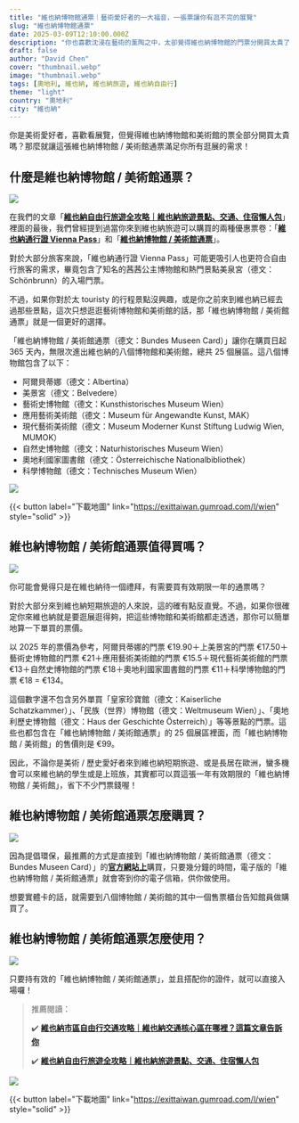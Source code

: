 ```yaml
---
title: "維也納博物館通票｜藝術愛好者的一大福音，一張票讓你有逛不完的展覽"
slug: "維也納博物館通票"
date: 2025-03-09T12:10:00.000Z
description: "你也喜歡沈浸在藝術的薰陶之中，太卻覺得維也納博物館的門票分開買太貴了嗎？這張維也納博物館 / 美術館讓你用便宜的價格一次逛的夠！"
draft: false
author: "David Chen"
cover: "thumbnail.webp"
image: "thumbnail.webp"
tags: [奧地利, 維也納, 維也納旅遊, 維也納自由行]
theme: "light"
country: "奧地利"
city: "維也納"
---
```


<!--![](thumbnail.webp)-->

你是美術愛好者，喜歡看展覽，但覺得維也納博物館和美術館的票全部分開買太貴嗎？那麼就讓這張維也納博物館 / 美術館通票滿足你所有逛展的需求！

## 什麼是維也納博物館 / 美術館通票？

![](bundes-museen-card.webp)

在我們的文章「[**維也納自由行旅遊全攻略｜維也納旅遊景點、交通、住宿懶人包**](https://exittaiwan.com/posts/%E7%B6%AD%E4%B9%9F%E7%B4%8D%E8%87%AA%E7%94%B1%E8%A1%8C%E6%97%85%E9%81%8A%E5%85%A8%E6%94%BB%E7%95%A5/)」裡面的最後，我們曾經提到過當你來到維也納旅遊可以購買的兩種優惠票卷：「[**維也納通行證 Vienna Pass**](https://affiliate.klook.com/redirect?aid=41451&aff_adid=1004215&k_site=https%3A%2F%2Fwww.klook.com%2Factivity%2F105133-vienna-attractions-pass%2F%3Fspm%3DSearchResult.SearchResult_LIST%26clickId%3D3b93d25d1e)」和「[**維也納博物館 / 美術館通票**](https://www.bundesmuseencard.at/)」。

對於大部分旅客來說，「維也納通行證 Vienna Pass」可能更吸引人也更符合自由行旅客的需求，畢竟包含了知名的茜茜公主博物館和熱門景點美泉宮（德文：Schönbrunn）的入場門票。

不過，如果你對於太 touristy 的行程景點沒興趣，或是你之前來到維也納已經去過那些景點，這次只想逛逛藝術博物館和美術館的話，那「維也納博物館 / 美術館通票」就是一個更好的選擇。

「維也納博物館 / 美術館通票（德文：Bundes Museen Card）」讓你在購買日起 365 天內，無限次進出維也納的八個博物館和美術館，總共 25 個展區。這八個博物館包含了以下：

- 阿爾貝蒂娜（德文：Albertina）
- 美景宮（德文：Belvedere）
- 藝術史博物館（德文：Kunsthistorisches Museum Wien）
- 應用藝術美術館（德文：Museum für Angewandte Kunst, MAK）
- 現代藝術美術館（德文：Museum Moderner Kunst Stiftung Ludwig Wien, MUMOK）
- 自然史博物館（德文：Naturhistorisches Museum Wien）
- 奧地利國家圖書館（德文：Österreichische Nationalbibliothek）
- 科學博物館（德文：Technisches Museum Wien）

![](wien.webp)

{{< button label="下載地圖" link="https://exittaiwan.gumroad.com/l/wien" style="solid" >}}


## 維也納博物館 / 美術館通票值得買嗎？

![](maria-theresien-platz.webp)

你可能會覺得只是在維也納待一個禮拜，有需要買有效期限一年的通票嗎？

對於大部分來到維也納短期旅遊的人來說，這的確有點反直覺。不過，如果你很確定你來維也納就是要逛展逛得夠，把這些博物館和美術館都走透透，那你可以簡單地算一下單買的票價。

以 2025 年的票價為參考，阿爾貝蒂娜的門票 €19.90＋上美景宮的門票 €17.50＋藝術史博物館的門票 €21＋應用藝術美術館的門票 €15.5＋現代藝術美術館的門票 €13＋自然史博物館的門票 €18＋奧地利國家圖書館的門票 €11＋科學博物館的門票 €18 = €134。

這個數字還不包含另外單買「皇家珍寶館（德文：Kaiserliche Schatzkammer）」、「民族（世界）博物館（德文：Weltmuseum Wien）」、「奧地利歷史博物館（德文：Haus der Geschichte Österreich）」等等景點的門票。這些也都包含在「維也納博物館 / 美術館通票」的 25 個展區裡面，而「維也納博物館 / 美術館」的售價則是 €99。

因此，不論你是美術 / 歷史愛好者來到維也納短期旅遊、或是長居在歐洲，蠻多機會可以來維也納的學生或是上班族，其實都可以買這張一年有效期限的「維也納博物館 / 美術館」，省下不少門票錢喔！

## 維也納博物館 / 美術館通票怎麼購買？

![](belvedere.webp)

因為提倡環保，最推薦的方式是直接到「維也納博物館 / 美術館通票（德文：Bundes Museen Card）」的[**官方網站上**](https://shop.khm.at/en/tickets/detail?shop%5BshowItem%5D=200000000009281-T404-0&cHash=0c775cac87f42ca2c56ad456c7148516)購買，只要幾分鐘的時間，電子版的「維也納博物館 / 美術館通票」就會寄到你的電子信箱，供你做使用。

想要實體卡的話，就需要到八個博物館 / 美術館的其中一個售票櫃台告知館員做購買了。

## 維也納博物館 / 美術館通票怎麼使用？

![](hofburg.webp)

只要持有效的「維也納博物館 / 美術館通票」，並且搭配你的證件，就可以直接入場囉！

> 推薦閱讀：
>
> ✔️ [**維也納市區自由行交通攻略｜維也納交通核心區在哪裡？這篇文章告訴你**](https://exittaiwan.com/posts/維也納市區交通攻略/)
>
> ✔️ [**維也納自由行旅遊全攻略｜維也納旅遊景點、交通、住宿懶人包**](https://exittaiwan.com/posts/%E7%B6%AD%E4%B9%9F%E7%B4%8D%E8%87%AA%E7%94%B1%E8%A1%8C%E6%97%85%E9%81%8A%E5%85%A8%E6%94%BB%E7%95%A5/)

![](wien.webp)

{{< button label="下載地圖" link="https://exittaiwan.gumroad.com/l/wien" style="solid" >}}